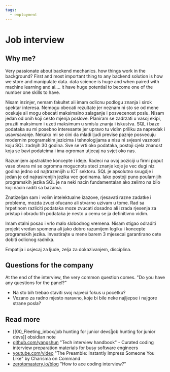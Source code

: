 ```yaml
---
tags:
  - employment
---
```


# Job interview

## Why me?

Very passionate about backend mechanics. how things work in the background? First and most important thing to any backend solution is how we store and manipulate data. data science is huge and when paired with machine learning and ai.... it have huge potential to become one of the number one skills to have.

Nisam inzinjer, nemam fakultet ali imam odlicnu podlogu znanja i sirok spektar interesa. Nemogu obecati rezultate jer neznam ni sto se od mene ocekuje ali mogu obecati maksimalno zalaganje i posvecenost poslu. Nisam jedan od onih koji cesto mjenja poslove. Planiram se zadrzati u vasoj ekipi, pruziti maksimum i uzeti maksimum u smislu znanja i iskustva. SQL i baze podataka su mi posebno interesante jer upravo tu vidim priliku za napredak i usavrsavanje. Nekako mi se cini da mladi ljudi previse paznje posvecuju modernim programskim jezicima i tehnologijama a nisu ni svjesni vaznosti koju SQL zadnjih 30 godina. Sve se vrti oko podataka, postoji cjela znanost koja se bavi podatcima i ima ogroman utjecaj na svjet oko nas.

Razumijem apstraktne koncepte i ideje. Radeci na ovoj poziciji u firmi poput vase otvara mi se ogromna mogucnots steci znanje koje je vec dugi niz godina jedno od najtrazenijih u ICT sektoru. SQL je apsolutno svugdje i jedan je od najrasirenijih jezika vec godinama. Iako postoji puno poularnijih programskih jezika SQL je na neki nacin fundamentalan ako zelimo na bilo koji nacin raditi sa bazama.

Znatizeljan sam i volim intelektualne izazove, rjesavati razne zadatke i probleme, mozda zvuci ofucano ali stvarno uzivam u tome. Rad sa hrpetinom razliciti podataka moze zvucati dosadno ali izrada rjesenja za pristup i obradu tih podataka je nesto u cemu se ja definitivno vidim.

Imam stalni posao i vrlo malo slobodnog vremena. Nisam stigao odraditi projekt vredan spomena ali jako dobro razumijem logiku i koncepte programskih jezika. Investirajte u mene barem 3 mjesecai garantirano cete dobiti odlicnog radnika.

Empatija i osjecaj za ljude, zelja za dokazivanjem, disciplina.

## Questions for the company

At the end of the interview, the very common question comes. "Do you have any questions for the panel?"

- Na sto bih trebao staviti svoj najveci fokus u pocetku?
- Vezano za radno mjesto naravno, koje bi bile neke najljepse i najgore strane posla?

## Read more

- [[00_Fleeting_inbox/job hunting for junior devs|job hunting for junior devs]] obsidian note
- [github.com/yangshun](https://github.com/yangshun/tech-interview-handbook) "Tech interview handbook" - Curated coding interview preparation materials for busy software engineers 
- [youtube.com/video](https://www.youtube.com/watch?v=cHyYlFCaXPM) "The Preamble: Instantly Impress Someone You Like" by Charisma on Command
- [zerotomastery.io/blog](https://zerotomastery.io/blog/how-to-ace-coding-interview/) "How to ace coding interview?"
